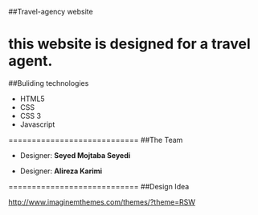##Travel-agency website

this website is designed for a travel agent.
============================

##Buliding technologies

* HTML5
* CSS
* CSS 3
* Javascript
  
============================
##The Team

* Designer: **Seyed Mojtaba Seyedi**

* Designer: **Alireza Karimi**
  
============================
##Design Idea

http://www.imaginemthemes.com/themes/?theme=RSW